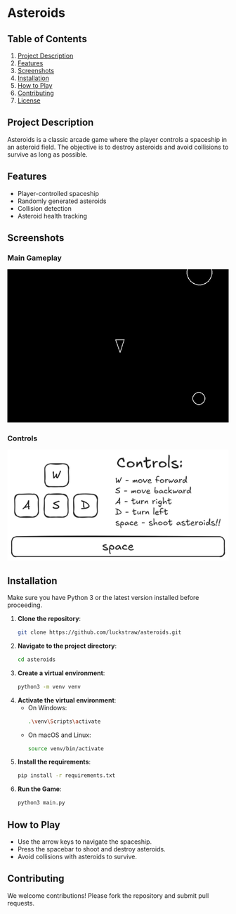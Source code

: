 # Asteroids

## Table of Contents
1. [Project Description](#project-description)
2. [Features](#features)
3. [Screenshots](#screenshots)
4. [Installation](#installation)
5. [How to Play](#how-to-play)
6. [Contributing](#contributing)
7. [License](#license)

## Project Description
Asteroids is a classic arcade game where the player controls a spaceship in an asteroid field. The objective is to destroy asteroids and avoid collisions to survive as long as possible.

## Features
- Player-controlled spaceship
- Randomly generated asteroids
- Collision detection
- Asteroid health tracking

## Screenshots

### Main Gameplay
![Main Gameplay](/gif_for_readme.gif)

### Controls
![Controls](/instruction.png)

## Installation
Make sure you have Python 3 or the latest version installed before proceeding.

1. **Clone the repository**:
    ```bash
    git clone https://github.com/luckstraw/asteroids.git
    ```
2. **Navigate to the project directory**:
    ```bash
    cd asteroids
    ```
3. **Create a virtual environment**:
    ```bash
    python3 -m venv venv
    ```
4. **Activate the virtual environment**:
    - On Windows:
      ```bash
      .\venv\Scripts\activate
      ```
    - On macOS and Linux:
      ```bash
      source venv/bin/activate
      ```
5. **Install the requirements**:
    ```bash
    pip install -r requirements.txt
    ```
6. **Run the Game**:
    ```bash
    python3 main.py
    ```

## How to Play
- Use the arrow keys to navigate the spaceship.
- Press the spacebar to shoot and destroy asteroids.
- Avoid collisions with asteroids to survive.

## Contributing
We welcome contributions! Please fork the repository and submit pull requests.

